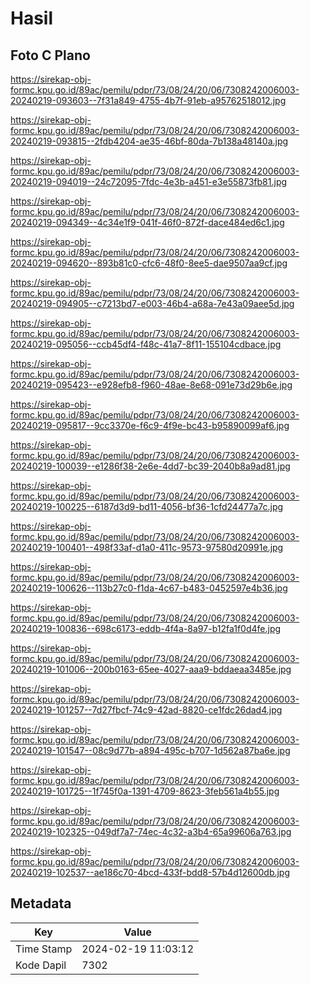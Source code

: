 # Hasil

## Foto C Plano

https://sirekap-obj-formc.kpu.go.id/89ac/pemilu/pdpr/73/08/24/20/06/7308242006003-20240219-093603--7f31a849-4755-4b7f-91eb-a95762518012.jpg

https://sirekap-obj-formc.kpu.go.id/89ac/pemilu/pdpr/73/08/24/20/06/7308242006003-20240219-093815--2fdb4204-ae35-46bf-80da-7b138a48140a.jpg

https://sirekap-obj-formc.kpu.go.id/89ac/pemilu/pdpr/73/08/24/20/06/7308242006003-20240219-094019--24c72095-7fdc-4e3b-a451-e3e55873fb81.jpg

https://sirekap-obj-formc.kpu.go.id/89ac/pemilu/pdpr/73/08/24/20/06/7308242006003-20240219-094349--4c34e1f9-041f-46f0-872f-dace484ed6c1.jpg

https://sirekap-obj-formc.kpu.go.id/89ac/pemilu/pdpr/73/08/24/20/06/7308242006003-20240219-094620--893b81c0-cfc6-48f0-8ee5-dae9507aa9cf.jpg

https://sirekap-obj-formc.kpu.go.id/89ac/pemilu/pdpr/73/08/24/20/06/7308242006003-20240219-094905--c7213bd7-e003-46b4-a68a-7e43a09aee5d.jpg

https://sirekap-obj-formc.kpu.go.id/89ac/pemilu/pdpr/73/08/24/20/06/7308242006003-20240219-095056--ccb45df4-f48c-41a7-8f11-155104cdbace.jpg

https://sirekap-obj-formc.kpu.go.id/89ac/pemilu/pdpr/73/08/24/20/06/7308242006003-20240219-095423--e928efb8-f960-48ae-8e68-091e73d29b6e.jpg

https://sirekap-obj-formc.kpu.go.id/89ac/pemilu/pdpr/73/08/24/20/06/7308242006003-20240219-095817--9cc3370e-f6c9-4f9e-bc43-b95890099af6.jpg

https://sirekap-obj-formc.kpu.go.id/89ac/pemilu/pdpr/73/08/24/20/06/7308242006003-20240219-100039--e1286f38-2e6e-4dd7-bc39-2040b8a9ad81.jpg

https://sirekap-obj-formc.kpu.go.id/89ac/pemilu/pdpr/73/08/24/20/06/7308242006003-20240219-100225--6187d3d9-bd11-4056-bf36-1cfd24477a7c.jpg

https://sirekap-obj-formc.kpu.go.id/89ac/pemilu/pdpr/73/08/24/20/06/7308242006003-20240219-100401--498f33af-d1a0-411c-9573-97580d20991e.jpg

https://sirekap-obj-formc.kpu.go.id/89ac/pemilu/pdpr/73/08/24/20/06/7308242006003-20240219-100626--113b27c0-f1da-4c67-b483-0452597e4b36.jpg

https://sirekap-obj-formc.kpu.go.id/89ac/pemilu/pdpr/73/08/24/20/06/7308242006003-20240219-100836--698c6173-eddb-4f4a-8a97-b12fa1f0d4fe.jpg

https://sirekap-obj-formc.kpu.go.id/89ac/pemilu/pdpr/73/08/24/20/06/7308242006003-20240219-101006--200b0163-65ee-4027-aaa9-bddaeaa3485e.jpg

https://sirekap-obj-formc.kpu.go.id/89ac/pemilu/pdpr/73/08/24/20/06/7308242006003-20240219-101257--7d27fbcf-74c9-42ad-8820-ce1fdc26dad4.jpg

https://sirekap-obj-formc.kpu.go.id/89ac/pemilu/pdpr/73/08/24/20/06/7308242006003-20240219-101547--08c9d77b-a894-495c-b707-1d562a87ba6e.jpg

https://sirekap-obj-formc.kpu.go.id/89ac/pemilu/pdpr/73/08/24/20/06/7308242006003-20240219-101725--1f745f0a-1391-4709-8623-3feb561a4b55.jpg

https://sirekap-obj-formc.kpu.go.id/89ac/pemilu/pdpr/73/08/24/20/06/7308242006003-20240219-102325--049df7a7-74ec-4c32-a3b4-65a99606a763.jpg

https://sirekap-obj-formc.kpu.go.id/89ac/pemilu/pdpr/73/08/24/20/06/7308242006003-20240219-102537--ae186c70-4bcd-433f-bdd8-57b4d12600db.jpg


## Metadata

| Key        | Value               |
| ---------- | ------------------- |
| Time Stamp | 2024-02-19 11:03:12 |
| Kode Dapil | 7302                |



